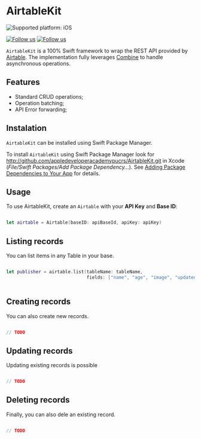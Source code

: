 <!-- Title -->
# AirtableKit

<!-- Future plataform support -->
<!-- [Supported platform: iOS, macOS, tvOS, watchOS](https://img.shields.io/badge/platform-iOS%2C%20macOS%2C%20tvOS%2C%20watchOS-lightgrey) -->

<!-- Current platform support -->
![Supported platform: iOS](https://img.shields.io/badge/iOS-lightgrey)
<!-- Social Media -->
[![Follow us](https://img.shields.io/twitter/follow/_nicolaspn?style=social)](https://twitter.com/intent/follow?screen_name=_nicolaspn)
[![Follow us](https://img.shields.io/twitter/follow/rafaelruwer?style=social)](https://twitter.com/intent/follow?screen_name=rafaelruwer)

`AirtableKit` is a 100% Swift framework to wrap the REST API provided by [Airtable](http://api.airtable.com/). The implementation fully leverages [Combine](https://developer.apple.com/documentation/combine) to handle asynchronous operations.

## Features
- Standard CRUD operations;
- Operation batching;
- API Error forwarding;

## Instalation

`AirtableKit` can be installed using Swift Package Manager.

To install `AirtableKit` using Swift Package Manager look for http://github.com/appledeveloperacademypucrs/AirtableKit.git in Xcode (*File/Swift Packages/Add Package Dependency...*). See [Adding Package Dependencies to Your App](https://developer.apple.com/documentation/xcode/adding_package_dependencies_to_your_app) for details.

## Usage

To use AirtableKit, create an `Airtable` with your __API Key__ and __Base ID__:

``` swift

let airtable = Airtable(baseID: apiBaseId, apiKey: apiKey)

```

## Listing records

You can list items in any Table in your base.

``` swift

let publisher = airtable.list(tableName: tableName, 
                              fields: ["name", "age", "image", "updatedTime", "isCool"])
        
```

## Creating records

You can also create new records.

``` swift

// TODO

```

## Updating records

Updating existing records is possible

``` swift

// TODO

```

## Deleting records

Finally, you can also dele an existing record.

``` swift

// TODO

```
